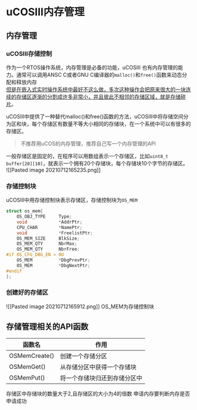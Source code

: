 # uCOSIII内存管理
## 内存管理
### uCOSIII存储控制
作为一个RTOS操作系统，内存管理是必备的功能，uCOSIII 也有内存管理的能力。通常可以调用ANSC C或者GNU C编译器的`malloc()`和`free()`函数来动态分配和释放内存\
<u>但是在嵌入式实时操作系统中最好不这么做，多次这种操作会把原来很大的一块连续的存储区逐渐的分割成许多非常小，并且彼此不相邻的存储区域，就是存储碎片</u>。

uCOSIII中提供了一种替代malloc()和free()函数的方法，uCOSIII中将存储空间分为区和块，每个存储区有数量不等大小相同的存储块，在一个系统中可以有很多的存储区。

> 不推荐用uCOS的内存管理，推荐自己写一个内存管理的API

一般存储区是固定的，在程序可以用数组表示一个存储区，比如`uint8_t buffer[20][10]`，就表示一个拥有20个存储块，每个存储块10个字节的存储区。
![[Pasted image 20210712165235.png]]


### 存储控制块
uCOSIII中用存储控制块表示存储区，存储控制块为`OS_MEM`
```c
struct os_mem{
	OS_OBJ_TYPE		Type;
	void 			*AddrPtr;
	CPU_CHAR		*NamePtr;
	void 			*FreelistPtr;
	OS_MEM_SIZE		BlkSize;
	OS_MEM_QTY		NbrMax;
	OS_MEM_QTY		NbrFree;
#if OS_CFG_DBG_EN > 0U
	OS_MEM			*DbgPrevPtr;
	OS_MEM			*DbgNextPtr;
#endif
};
```

### 创建好的存储区
![[Pasted image 20210712165912.png]]
OS_MEM为存储控制块

## 存储管理相关的API函数
| 函数名        | 作用                         |
| ------------- | ---------------------------- |
| OSMemCreate() | 创建一个存储分区             |
| OSMemGet()    | 从存储分区中获得一个存储块   |
| OSMemPut()    | 将一个存储块归还到存储分区中 |

存储区中存储块的数量大于2,且存储区的大小为4的倍数
申请内存要判断内存是否申请成功



